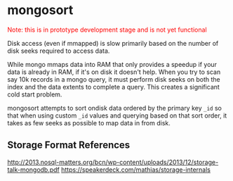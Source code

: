 # mongosort

<span style="color:red;">Note: this is in prototype development stage and is not yet functional</span>

Disk access (even if mmapped) is slow primarily based on the number of disk seeks required to access data.

While mongo mmaps data into RAM that only provides a speedup if your data is already in RAM, if it's on disk it doesn't help. When you try to scan say 10k records in a mongo query, it must perform disk seeks on both the index and the data extents to complete a query. This creates a significant cold start problem.

mongosort attempts to sort ondisk data ordered by the primary key `_id` so that when using custom `_id` values and querying based on that sort order, it takes as few seeks as possible to map data in from disk.

## Storage Format References

http://2013.nosql-matters.org/bcn/wp-content/uploads/2013/12/storage-talk-mongodb.pdf
https://speakerdeck.com/mathias/storage-internals

